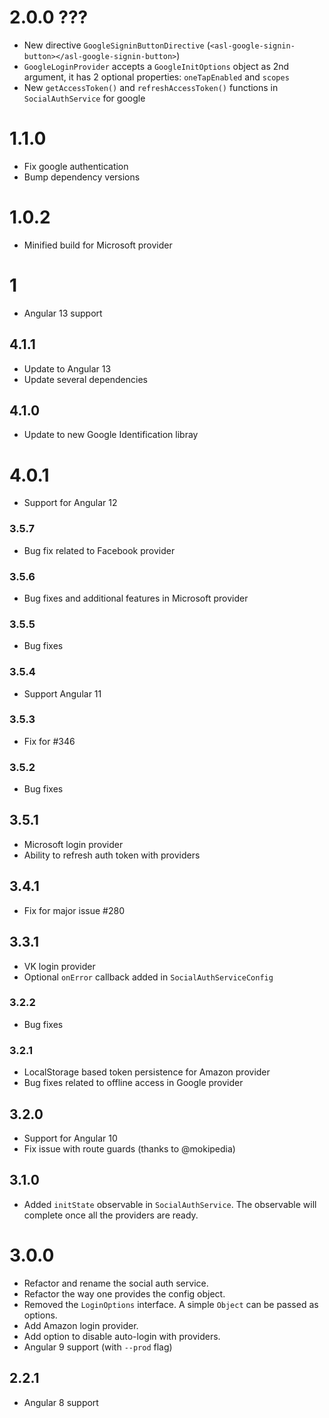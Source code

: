 # 2.0.0 ???
- New directive `GoogleSigninButtonDirective` (`<asl-google-signin-button></asl-google-signin-button>`)
- `GoogleLoginProvider` accepts a `GoogleInitOptions` object as 2nd argument, it has 2 optional properties: `oneTapEnabled` and `scopes`
- New `getAccessToken()` and `refreshAccessToken()` functions in `SocialAuthService` for google

# 1.1.0
- Fix google authentication
- Bump dependency versions

# 1.0.2
- Minified build for Microsoft provider

# 1
- Angular 13 support

## 4.1.1
- Update to Angular 13
- Update several dependencies

## 4.1.0
- Update to new Google Identification libray

# 4.0.1
- Support for Angular 12

### 3.5.7
- Bug fix related to Facebook provider

### 3.5.6
- Bug fixes and additional features in Microsoft provider

### 3.5.5
- Bug fixes

### 3.5.4
- Support Angular 11

### 3.5.3
- Fix for #346

### 3.5.2
- Bug fixes

## 3.5.1
- Microsoft login provider
- Ability to refresh auth token with providers

## 3.4.1
- Fix for major issue #280

## 3.3.1
- VK login provider
- Optional `onError` callback added in `SocialAuthServiceConfig`

### 3.2.2
- Bug fixes

### 3.2.1
- LocalStorage based token persistence for Amazon provider
- Bug fixes related to offline access in Google provider

## 3.2.0
- Support for Angular 10
- Fix issue with route guards (thanks to @mokipedia)

## 3.1.0
- Added `initState` observable in `SocialAuthService`. The observable will complete once all the providers are ready.

# 3.0.0
- Refactor and rename the social auth service.
- Refactor the way one provides the config object.
- Removed the `LoginOptions` interface. A simple `Object` can be passed as options.
- Add Amazon login provider.
- Add option to disable auto-login with providers.
- Angular 9 support (with `--prod` flag)

## 2.2.1
- Angular 8 support
